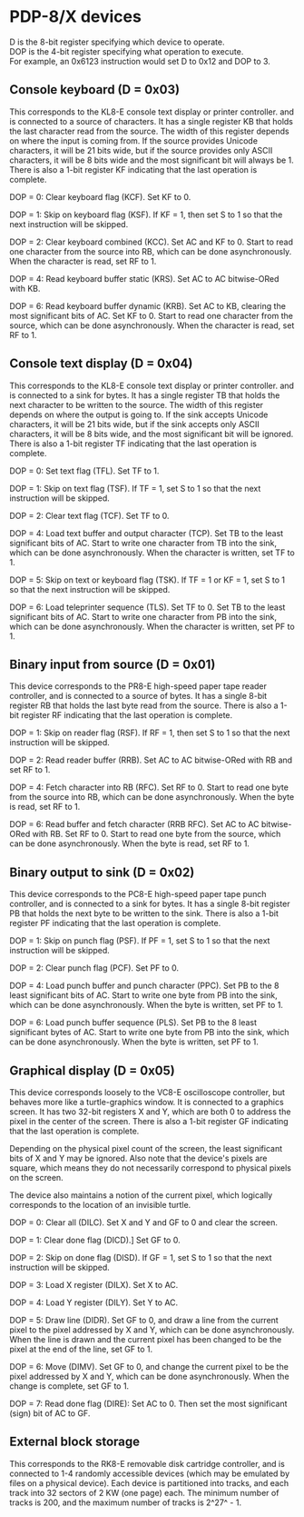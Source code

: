 # PDP-8/X devices

D is the 8-bit register specifying which device to operate.  
DOP is the 4-bit register specifying what operation to execute.  
For example, an 0x6123 instruction would set D to 0x12 and DOP to 3.

## Console keyboard (D = 0x03)

This corresponds to the KL8-E console text display or printer controller.
and is connected to a source of characters.
It has a single register KB
that holds the last character read from the source.
The width of this register depends on where the input is coming from.
If the source provides Unicode characters, it will be 21 bits wide,
but if the source provides only ASCII characters, it will be 8 bits wide
and the most significant bit will always be 1.
There is also a 1-bit register KF
indicating that the last operation is complete.

DOP = 0: Clear keyboard flag (KCF).
Set KF to 0.

DOP = 1: Skip on keyboard flag (KSF).
If KF = 1, then set S to 1 so that the
next instruction will be skipped.

DOP = 2: Clear keyboard combined (KCC).
Set AC and KF to 0.
Start to read one character from the source into RB,
which can be done asynchronously.
When the character is read, set RF to 1.

DOP = 4: Read keyboard buffer static (KRS).
Set AC to AC bitwise-ORed with KB.

DOP = 6: Read keyboard buffer dynamic (KRB).
Set AC to KB, clearing the most significant bits of AC.
Set KF to 0.
Start to read one character from the source,
which can be done asynchronously.
When the character is read, set RF to 1.

## Console text display (D = 0x04)

This corresponds to the KL8-E console text display or printer controller.
and is connected to a sink for bytes.
It has a single register TB
that holds the next character to be written to the source.
The width of this register depends on where the output is going to.
If the sink accepts Unicode characters, it will be 21 bits wide,
but if the sink accepts only ASCII characters, it will be 8 bits wide,
and the most significant bit will be ignored.
There is also a 1-bit register TF
indicating that the last operation is complete.

DOP = 0: Set text flag (TFL).
Set TF to 1.

DOP = 1: Skip on text flag  (TSF).
If TF = 1, set S to 1 so that the
next instruction will be skipped.

DOP = 2: Clear text flag (TCF).
Set TF to 0.

DOP = 4: Load text buffer and output character (TCP).
Set TB to the least significant bits of AC.
Start to write one character from TB into the sink,
which can be done asynchronously.
When the character is written, set TF to 1.

DOP = 5: Skip on text or keyboard flag (TSK).
If TF = 1 or KF = 1, set S to 1 so that the
next instruction will be skipped.

DOP = 6: Load teleprinter sequence (TLS).
Set TF to 0.
Set TB to the  least significant bits of AC.
Start to write one character from PB into the sink,
which can be done asynchronously.
When the character is written, set PF to 1.

## Binary input from source (D = 0x01)

This device corresponds to the PR8-E high-speed paper tape reader controller,
and is connected to a source of bytes.
It has a single 8-bit register RB
that holds the last byte read from the source.
There is also a 1-bit register RF
indicating that the last operation is complete.

DOP = 1: Skip on reader flag (RSF).
If RF = 1, then set S to 1 so that the
next instruction will be skipped.

DOP = 2: Read reader buffer (RRB).
Set AC to AC bitwise-ORed with RB
and set RF to 1.

DOP = 4: Fetch character into RB (RFC).
Set RF to 0.
Start to read one byte from the source into RB,
which can be done asynchronously.
When the byte is read, set RF to 1.

DOP = 6: Read buffer and fetch character (RRB RFC).
Set AC to AC bitwise-ORed with RB.
Set RF to 0.
Start to read one byte from the source,
which can be done asynchronously.
When the byte is read, set RF to 1.

## Binary output to sink (D = 0x02)

This device corresponds to the PC8-E high-speed paper tape punch controller,
and is connected to a sink for bytes.
It has a single 8-bit register PB
that holds the next byte to be written to the sink.
There is also a 1-bit register PF
indicating that the last operation is complete.

DOP = 1: Skip on punch flag  (PSF).
If PF = 1, set S to 1 so that the
next instruction will be skipped.

DOP = 2: Clear punch flag (PCF).
Set PF to 0.

DOP = 4: Load punch buffer and punch character (PPC).
Set PB to the 8 least significant bits of AC.
Start to write one byte from PB into the sink,
which can be done asynchronously.
When the byte is written, set PF to 1.

DOP = 6: Load punch buffer sequence (PLS).
Set PB to the 8 least significant bytes of AC.
Start to write one byte from PB into the sink,
which can be done asynchronously.
When the byte is written, set PF to 1.

## Graphical display (D = 0x05)

This device corresponds loosely to the VC8-E oscilloscope controller,
but behaves more like a turtle-graphics window.
It is connected to a graphics screen.
It has two 32-bit registers X and Y, which are both 0
to address the pixel in the center of the screen.
There is also a 1-bit register GF
indicating that the last operation is complete.

Depending on the physical pixel count of the screen,
the least significant bits of X and Y may be ignored.
Also note that the device's pixels are square,
which means they do not necessarily correspond
to physical pixels on the screen.

The device also maintains a notion of the current pixel,
which logically corresponds to the location of an invisible turtle.

DOP = 0: Clear all (DILC).
Set X and Y and GF to 0 and clear the screen.

DOP = 1: Clear done flag (DICD).]
Set GF to 0.

DOP = 2: Skip on done flag (DISD).
If GF = 1, set S to 1 so that the
next instruction will be skipped.

DOP = 3: Load X register (DILX).
Set X to AC.

DOP = 4: Load Y register (DILY).
Set Y to AC.

DOP = 5: Draw line (DIDR).
Set GF to 0, and draw a line from the current pixel
to the pixel addressed by X and Y,
which can be done asynchronously.
When the line is drawn and the current pixel
has been changed to be the pixel at the end of the line,
set GF to 1.

DOP = 6: Move (DIMV).
Set GF to 0, and change the current pixel
to be the pixel addressed by X and Y,
which can be done asynchronously.
When the change is complete, set GF to 1.

DOP = 7: Read done flag (DIRE):
Set AC to 0.
Then set the most significant (sign) bit of AC to GF.


## External block storage

This corresponds to the RK8-E removable disk cartridge controller,
and is connected to 1-4 randomly accessible devices
(which may be emulated by files on a physical device).
Each device is partitioned into tracks,
and each track into 32 sectors of 2 KW (one page) each.
The minimum number of tracks is 200,
and the maximum number of tracks is 2^27^ - 1.

